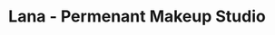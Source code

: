 ---
title: "Lana - Permenant Makeup Studio"
url: /bristol/lana-permenant-makeup-studio/
shop: beauty
---